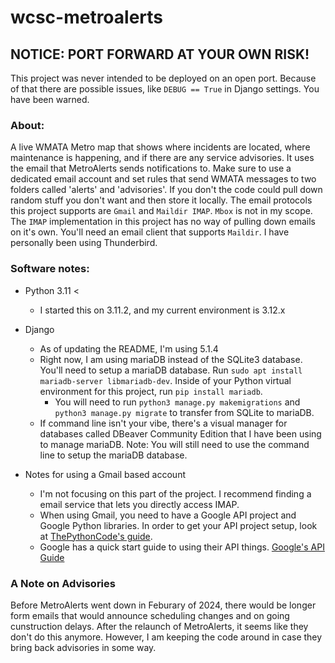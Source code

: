 # wcsc-metroalerts

## NOTICE: PORT FORWARD AT YOUR OWN RISK!
This project was never intended to be deployed on an open port. Because of that there are possible issues, like ```DEBUG == True``` in Django settings. You have been warned.

### About:
A live WMATA Metro map that shows where incidents are located, where maintenance is happening, and if there are any service advisories. It uses the email that MetroAlerts sends notifications to. Make sure to use a dedicated email account and set rules that send WMATA messages to two folders called 'alerts' and 'advisories'. If you don't the code could pull down random stuff you don't want and then store it locally. The email protocols this project supports are ```Gmail``` and ```Maildir IMAP```. ```Mbox``` is not in my scope. The ```IMAP``` implementation in this project has no way of pulling down emails on it's own. You'll need an email client that supports ```Maildir```. I have personally been using Thunderbird.

### Software notes: 

- Python 3.11 \<
  - I started this on 3.11.2, and my current environment is 3.12.x

- Django
  - As of updating the README, I'm using 5.1.4
  - Right now, I am using mariaDB instead of the SQLite3 database. You'll need to setup a mariaDB database. Run `sudo apt install mariadb-server libmariadb-dev`. Inside of your Python virtual environment for this project, run `pip install mariadb`.
    - You will need to run `python3 manage.py makemigrations` and `python3 manage.py migrate` to transfer from SQLite to mariaDB.
  - If command line isn't your vibe, there's a visual manager for databases called DBeaver Community Edition that I have been using to manage mariaDB. Note: You will still need to use the command line to setup the mariaDB database.

- Notes for using a Gmail based account
  - I'm not focusing on this part of the project. I recommend finding a email service that lets you directly access IMAP.
  - When using Gmail, you need to have a Google API project and Google Python libraries. In order to get your API project setup, look at [ThePythonCode's guide](https://www.thepythoncode.com/article/use-gmail-api-in-python "PythonCode's Gmail API Guide").
  - Google has a quick start guide to using their API things. [Google's API Guide](https://developers.google.com/gmail/api/quickstart/python "Google Gmail API Quickstart")

### A Note on Advisories
Before MetroAlerts went down in Feburary of 2024, there would be longer form emails that would announce scheduling changes and on going cunstruction delays. After the relaunch of MetroAlerts, it seems like they don't do this anymore. However, I am keeping the code around in case they bring back advisories in some way.